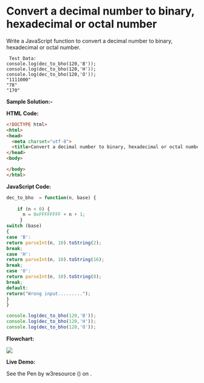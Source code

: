 # Convert a decimal number to binary, hexadecimal or octal number

Write a JavaScript function to convert a decimal number to binary, hexadecimal or octal number.

```
 Test Data:
console.log(dec_to_bho(120,'B')); 
console.log(dec_to_bho(120,'H')); 
console.log(dec_to_bho(120,'O'));
"1111000" 
"78" 
"170"
```

**Sample Solution:-**

**HTML Code:**

```html
<!DOCTYPE html>
<html>
<head>
  <meta charset="utf-8">
  <title>Convert a decimal number to binary, hexadecimal or octal number</title>
</head>
<body>

</body>
</html>

```

**JavaScript Code:**

```js
dec_to_bho  = function(n, base) {
 
    if (n < 0) {
      n = 0xFFFFFFFF + n + 1;
     } 
switch (base)  
{  
case 'B':  
return parseInt(n, 10).toString(2);
break;  
case 'H':  
return parseInt(n, 10).toString(16);
break;  
case 'O':  
return parseInt(n, 10).toString(8);
break;  
default:  
return("Wrong input.........");  
}  
}

console.log(dec_to_bho(120,'B'));
console.log(dec_to_bho(120,'H'));
console.log(dec_to_bho(120,'O'));

```

**Flowchart:**

![](https://www.w3resource.com/w3r_images/javascript-math-exercise-3.png)

**Live Demo:**

<section class="expand-codepen"><p data-height="380" data-theme-id="0" data-slug-hash="jGLepN" data-default-tab="js,result" data-user="w3resource" data-embed-version="2" data-pen-title="JavaScript - common-editor-exercises" data-editable="true" class="codepen">See the Pen by w3resource () on .</p><codepen></codepen></section>